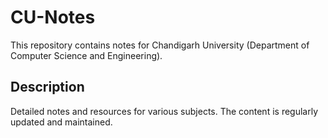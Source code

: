 # CU-Notes

This repository contains notes for Chandigarh University (Department of Computer Science and Engineering).

## Description
Detailed notes and resources for various subjects. The content is regularly updated and maintained.
